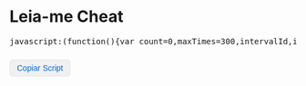 <h1>Leia-me Cheat</h1>
<pre id="codigo">javascript:(function(){var count=0,maxTimes=300,intervalId,isRunning=false;function createButton(text,onClick,top){var button=document.createElement('button');button.textContent=text;button.style.position='fixed';button.style.top=top+'px';button.style.right='10px';button.style.zIndex='1000';button.style.padding='10px';button.style.backgroundColor=text==='Iniciar'?'#4CAF50':(text==='Parar'?'#F44336':'#FFC107');button.style.color='white';button.style.border='none';button.style.borderRadius='5px';button.style.cursor='pointer';document.body.appendChild(button);button.addEventListener('click',onClick);}function openIAInNewTab(){alert("Por favor, copie o seguinte link e cole em uma guia anônima:\n\nhttps://www.gauthmath.com/");window.open('https://www.gauthmath.com/','_blank');}function openHowToUse(){window.open('https://pastebin.com/raw/nHA4919C','_blank');}function startInterval(){isRunning=true;var intervalMillis=prompt("Em quantos milissegundos você quer passar de página? (Digite o valor em milissegundos)");intervalMillis=parseInt(intervalMillis,10);if(isNaN(intervalMillis)||intervalMillis<=0){alert("Valor inválido. O intervalo será definido como 1000 ms por padrão.");intervalMillis=1000;}var event=new KeyboardEvent('keydown',{key:'ArrowRight',code:'ArrowRight',keyCode:39,which:39,bubbles:true});intervalId=setInterval(function(){document.dispatchEvent(event);count++;console.log("Páginas passadas: "+count);if(count>=maxTimes){clearInterval(intervalId);alert("Terminou de passar as páginas!");isRunning=false;}},intervalMillis);}function stopInterval(){clearInterval(intervalId);isRunning=false;alert("Script parado!");var event=new KeyboardEvent('keydown',{key:'Escape',code:'Escape',keyCode:27,which:27,bubbles:true});for(var i=0;i<50;i++){setTimeout(function(){document.dispatchEvent(event);},10*i);}}createButton('Iniciar',function(){if(!isRunning){count=0;startInterval();}else{alert("O script já está em execução!");}},10);createButton('Parar',stopInterval,50);createButton('IA',openIAInNewTab,90);createButton('Como Usar',openHowToUse,130);})();</pre>
<button onclick="copyScript()" style="background-color: #f0f0f0; border: 1px solid #e1e4e8; border-radius: 6px; color: #0366d6; cursor: pointer; padding: 6px 12px; text-align: center; text-decoration: none; display: inline-block; font-size: 14px; margin-top: 10px;">Copiar Script</button>
<script>
function copyScript() {
    const scriptCode = document.getElementById('codigo').innerText;
    navigator.clipboard.writeText(scriptCode).then(() => {
        alert("Script copiado para a área de transferência!");
    }).catch(err => {
        alert("Erro ao copiar o script: " + err);
    });
}
</script>
